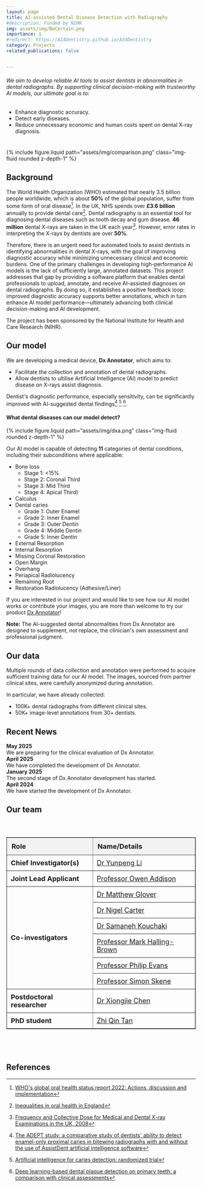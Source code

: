 ```yaml
---
layout: page
title: AI-assisted Dental Disease Detection with Radiography
#description: Funded by NIHR
img: assets/img/BeCertain.png
importance: 1
#redirect: https://AI4Dentistry.github.io/AI4Dentistry
category: Projects
related_publications: false


---
```




###### We aim to develop reliable AI tools to assist dentists in abnormalities in dental radiographs. By supporting clinical decision-making with trustworthy AI models, our ultimate goal is to:
* Enhance diagnostic accuracy.
* Detect early diseases.
* Reduce unnecessary economic and human costs spent on dental X-ray diagnosis.

<div class="clearfix" style="width: 100%; padding-bottom: 25px"></div>

<div class="row justify-content-center">
    <div class="col-sm-9 col-md-9 col-lg-9 mt-3 mt-md-0">
        {% include figure.liquid 
            path="assets/img/comparison.png" 
            class="img-fluid rounded z-depth-1" %}
    </div>
</div>

## **Background**

The World Health Organization (WHO) estimated that nearly 3.5 billion people worldwide, which is about **50%** of the global population, suffer from some form of oral disease[^1]. In the UK, NHS spends over **£3.6 billion** annually to provide dental care[^2]. Dental radiography is an essential tool for diagnosing dental diseases such as tooth decay and gum disease. **46 million** dental X-rays are taken in the UK each year[^3]. However, error rates in interpreting the X-rays by dentists are over **50%**.

Therefore, there is an urgent need for automated tools to assist dentists in identifying abnormalities in dental X-rays, with the goal of improving diagnostic accuracy while minimizing unnecessary clinical and economic burdens. One of the primary challenges in developing high-performance AI models is the lack of sufficiently large, annotated datasets. This project addresses that gap by providing a software platform that enables dental professionals to upload, annotate, and receive AI-assisted diagnoses on dental radiographs. By doing so, it establishes a positive feedback loop: improved diagnostic accuracy supports better annotations, which in turn enhance AI model performance—ultimately advancing both clinical decision-making and AI development.

The project has been sponsored by the National Institute for Health and Care Research (NIHR).

## **Our model**

We are developing a medical device, **Dx Annotator**, which aims to:
* Facilitate the collection and annotation of dental radiographs.
* Allow dentists to ultilise Artificial Intelligence (AI) model to predict disease on X-rays assist diagnosis. 

Dentist's diagnostic performance, especially sensitivity, can be significantly improved with AI-suggested dental findings[^4] [^5] [^6].

#### **What dental diseases can our model detect?** 
<div class="row justify-content-center">
    <div class="col-sm-12 col-md-12 col-lg-12 mt-3 mt-md-0">
        {% include figure.liquid 
            path="assets/img/dxa.png" 
            class="img-fluid rounded z-depth-1" %}
    </div>
</div>

Our AI model is capable of detecting **11** categories of dental conditions, including their subconditions where applicable:
* Bone loss 
  * Stage 1: <15%
  * Stage 2: Coronal Third
  * Stage 3: Mid Third
  * Stage 4: Apical Third)
* Calculus
* Dental caries
  * Grade 1: Outer Enamel
  * Grade 2: Inner Enamel
  * Grade 3: Outer Dentin
  * Grade 4: Middle Dentin
  * Grade 5: Inner Dentin
* External Resorption 
* Internal Resorption 
* Missing Coronal Restoration 
* Open Margin 
* Overhang
* Periapical Radiolucency 
* Remaining Root 
* Restoration Radiolucency (Adhesive/Liner)

If you are interested in our project and would like to see how our AI model works or contribute your images, you are more than welcome to try our product [Dx Annotator](https://dxa.becertain.ai)!

**Note:** The AI-suggested dental abnormalities from Dx Annotator are designed to supplement, not replace, the clinician's own assessment and professional judgment.


## **Our data**
Multiple rounds of data collection and annotation were performed to acquire sufficient training data for our AI model. The images, sourced from partner clinical sites, were carefully anonymized during annotation.

In particular, we have already collected:
* 100K+ dental radiographs from different clinical sites.
* 50K+ image-level annotations from 30+ dentists.


## **Recent News** 


<div class="container mt-4">
  <div class="row mb-3">
    <div class="col-sm-3 text-muted"><strong>May 2025</strong></div>
    <div class="col-sm-9">We are preparing for the clinical evaluation of Dx Annotator.</div>
  </div>
  <div class="row mb-3">
    <div class="col-sm-3 text-muted"><strong>April 2025</strong></div>
    <div class="col-sm-9">We have completed the development of Dx Annotator.</div>
  </div>
  <div class="row mb-3">
    <div class="col-sm-3 text-muted"><strong>January 2025</strong></div>
    <div class="col-sm-9">The second stage of Dx Annotator development has started.</div>
  </div>
  <div class="row mb-3">
    <div class="col-sm-3 text-muted"><strong>April 2024</strong></div>
    <div class="col-sm-9">We have started the development of Dx Annotator.</div>
  </div>
</div>


## **Our team**

<div class="clearfix" style="width: 100%; padding-bottom: 25px"></div>

<table border="1" cellspacing="0" cellpadding="8" style="font-size: 18px; border-collapse: collapse; width: 100%;">
  <tr style="background-color: #f2f2f2;">
    <th style="text-align: left; padding: 12px; font-weight: bold;">Role</th>
    <th style="text-align: left; padding: 12px; font-weight: bold;">Name/Details</th>
  </tr>
  <tr>
    <td style="padding: 10px; font-weight: bold;">Chief Investigator(s)</td>
    <td style="padding: 10px;"> <a href="https://yunpengli.ac" target="_blank">Dr Yunpeng Li</a></td>
  </tr>
  <tr>
    <td style="padding: 10px; font-weight: bold;">Joint Lead Applicant</td>
    <td style="padding: 10px;"> <a href="https://www.kcl.ac.uk/people/owen-addison" target="_blank">Professor Owen Addison</a></td>
  </tr>
  <tr>
    <td rowspan="6" style="padding: 10px; font-weight: bold;">Co-investigators</td>
    <td style="padding: 10px;"><a href="https://www.surrey.ac.uk/people/matthew-glover" target="_blank">Dr Matthew Glover </a></td>
  </tr>
  <tr>
    <td style="padding: 10px;"> <a href="https://www.dentalhealth.org/dr-nigel-carter" target="_blank">Dr Nigel Carter </a></td>
  </tr>
  <tr>
    <td style="padding: 10px;"> <a href="https://www.surrey.ac.uk/people/samaneh-kouchaki" target="_blank">Dr Samaneh Kouchaki</a></td>
  </tr>
  <tr>
    <td style="padding: 10px;"> <a href="https://uk.linkedin.com/in/mark-halling-brown-92bbb611" target="_blank">Professor Mark Halling-Brown</a></td>
  </tr>
  <tr>
    <td style="padding: 10px;"> <a href="https://www.surrey.ac.uk/people/philip-evans" target="_blank">Professor Philip Evans</a></td>
  </tr>
  <tr>
    <td style="padding: 10px;"> <a href="https://www.surrey.ac.uk/people/simon-skene" target="_blank">Professor Simon Skene </a></td>
  </tr>
  <tr>
    <td style="padding: 10px; font-weight: bold;">Postdoctoral researcher</td>
    <td style="padding: 10px;"> <a href="https://xiongjiechen.com" target="_blank">Dr Xiongjie Chen</a></td>
  </tr>
  <tr>
    <td style="padding: 10px; font-weight: bold;">PhD student</td>
    <td style="padding: 10px;"> <a href="https://zhiqin1998.github.io/" target="_blank">Zhi Qin Tan</a></td>
  </tr>
</table>

<div class="clearfix" style="width: 100%; padding-bottom: 25px"></div>

[//]: # (<div class="container" style="display: flex; justify-content: space-between; width: 100%;">)

[//]: # (    <div style="font-size: 20px;">Start Date: June 2023</div>)

[//]: # (    <div style="font-size: 20px;">End Date: November 2025</div>)

[//]: # (</div>)

<br/>


## References

[^1]: [WHO's global oral health status report 2022: Actions, discussion and implementation](https://pubmed.ncbi.nlm.nih.gov/36680388/)
[^2]: [Inequalities in oral health in England](https://assets.publishing.service.gov.uk/media/6051f994d3bf7f0453f7b9a9/Inequalities_in_oral_health_in_England.pdf)
[^3]: [Frequency and Collective Dose for Medical and Dental X-ray Examinations in the UK, 2008](https://assets.publishing.service.gov.uk/media/5a7d618440f0b60a7f1aa285/HPA-CRCE-012_for_website.pdf)
[^4]: [The ADEPT study: a comparative study of dentists' ability to detect enamel-only proximal caries in bitewing radiographs with and without the use of AssistDent artificial intelligence software](https://pubmed.ncbi.nlm.nih.gov/34686815/)
[^5]: [Artificial intelligence for caries detection: randomized trial](https://www.cochranelibrary.com/central/doi/10.1002/central/CN-02375033/full)
[^6]: [Deep learning-based dental plaque detection on primary teeth: a comparison with clinical assessments](https://link.springer.com/article/10.1186/s12903-020-01114-6)